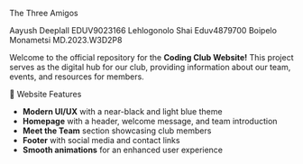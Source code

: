 The Three Amigos

Aayush Deeplall       EDUV9023166
Lehlogonolo Shai     Eduv4879700
Boipelo Monametsi    MD.2023.W3D2P8


Welcome to the official repository for the **Coding Club Website!** This project serves as the digital hub for our club, providing information about our team, events, and resources for members.  

🎨 Website Features  
- **Modern UI/UX** with a near-black and light blue theme  
- **Homepage** with a header, welcome message, and team introduction  
- **Meet the Team** section showcasing club members  
- **Footer** with social media and contact links  
- **Smooth animations** for an enhanced user experience

  
